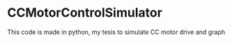 # CCMotorControlSimulator
This code is made in python, my tesis to simulate CC motor drive and graph 
